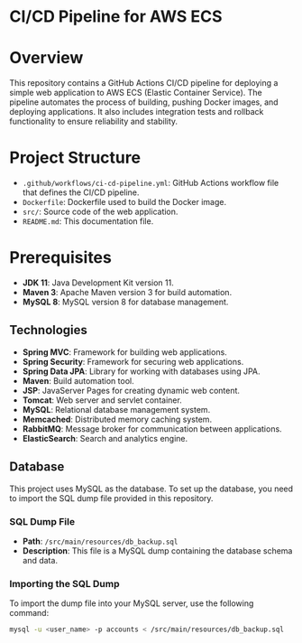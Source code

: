 # CI/CD Pipeline for AWS ECS

# Overview

This repository contains a GitHub Actions CI/CD pipeline for deploying a simple web application to AWS ECS (Elastic Container Service). The pipeline automates the process of building, pushing Docker images, and deploying applications. It also includes integration tests and rollback functionality to ensure reliability and stability.

# Project Structure

- `.github/workflows/ci-cd-pipeline.yml`: GitHub Actions workflow file that defines the CI/CD pipeline.
- `Dockerfile`: Dockerfile used to build the Docker image.
- `src/`: Source code of the web application.
- `README.md`: This documentation file.

# Prerequisites

- **JDK 11**: Java Development Kit version 11.
- **Maven 3**: Apache Maven version 3 for build automation.
- **MySQL 8**: MySQL version 8 for database management.

## Technologies

- **Spring MVC**: Framework for building web applications.
- **Spring Security**: Framework for securing web applications.
- **Spring Data JPA**: Library for working with databases using JPA.
- **Maven**: Build automation tool.
- **JSP**: JavaServer Pages for creating dynamic web content.
- **Tomcat**: Web server and servlet container.
- **MySQL**: Relational database management system.
- **Memcached**: Distributed memory caching system.
- **RabbitMQ**: Message broker for communication between applications.
- **ElasticSearch**: Search and analytics engine.

## Database

This project uses MySQL as the database. To set up the database, you need to import the SQL dump file provided in this repository.

### SQL Dump File

- **Path**: `/src/main/resources/db_backup.sql`
- **Description**: This file is a MySQL dump containing the database schema and data. 

### Importing the SQL Dump

To import the dump file into your MySQL server, use the following command:

```bash
mysql -u <user_name> -p accounts < /src/main/resources/db_backup.sql


